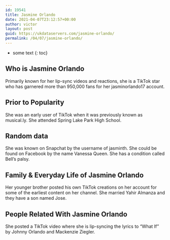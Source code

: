 ```yaml
---
id: 19541
title: Jasmine Orlando
date: 2021-04-07T23:12:57+00:00
author: victor
layout: post
guid: https://ukdataservers.com/jasmine-orlando/
permalink: /04/07/jasmine-orlando/
---
```


* some text
{: toc}


## Who is Jasmine Orlando



Primarily known for her lip-sync videos and reactions, she is a TikTok star who has garnered more than 950,000 fans for her jasminorlando17 account.

                
                
                
## Prior to Popularity



She was an early user of TikTok when it was previously known as musical.ly. She attended Spring Lake Park High School. 

                
                
                
## Random data



She was known on Snapchat by the username of jasminth. She could be found on Facebook by the name Vanessa Queen. She has a condition called Bell&#8217;s palsy. 

                
                
                
## Family & Everyday Life of Jasmine Orlando



Her younger brother posted his own TikTok creations on her account for some of the earliest content on her channel. She married Yahir Almanza and they have a son named Jose. 

                
                
                
## People Related With Jasmine Orlando



She posted a TikTok video where she is lip-syncing the lyrics to &#8220;What If&#8221; by Johnny Orlando and Mackenzie Ziegler.

                
              
            
          
          
          